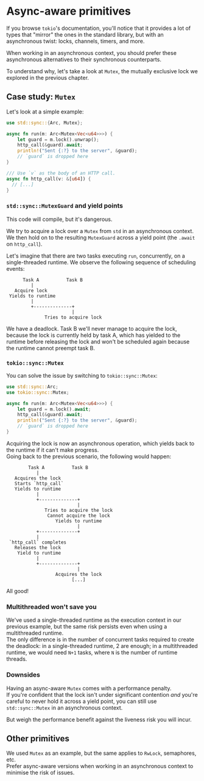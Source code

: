 # Async-aware primitives

If you browse `tokio`'s documentation, you'll notice that it provides a lot of types
that "mirror" the ones in the standard library, but with an asynchronous twist:
locks, channels, timers, and more.

When working in an asynchronous context, you should prefer these asynchronous alternatives
to their synchronous counterparts.

To understand why, let's take a look at `Mutex`, the mutually exclusive lock we explored
in the previous chapter.

## Case study: `Mutex`

Let's look at a simple example:

```rust
use std::sync::{Arc, Mutex};

async fn run(m: Arc<Mutex<Vec<u64>>>) {
    let guard = m.lock().unwrap();
    http_call(&guard).await;
    println!("Sent {:?} to the server", &guard);
    // `guard` is dropped here
}

/// Use `v` as the body of an HTTP call.
async fn http_call(v: &[u64]) {
  // [...]
}
```

### `std::sync::MutexGuard` and yield points

This code will compile, but it's dangerous.  

We try to acquire a lock over a `Mutex` from `std` in an asynchronous context. 
We then hold on to the resulting `MutexGuard` across a yield point (the `.await` on
`http_call`).

Let's imagine that there are two tasks executing `run`, concurrently, on a single-threaded
runtime. We observe the following sequence of scheduling events:

```text
      Task A          Task B
         | 
   Acquire lock
 Yields to runtime
         | 
         +--------------+
                        |
              Tries to acquire lock
```

We have a deadlock. Task B we'll never manage to acquire the lock, because the lock
is currently held by task A, which has yielded to the runtime before releasing the 
lock and won't be scheduled again because the runtime cannot preempt task B.

### `tokio::sync::Mutex`

You can solve the issue by switching to `tokio::sync::Mutex`:

```rust
use std::sync::Arc;
use tokio::sync::Mutex;

async fn run(m: Arc<Mutex<Vec<u64>>>) {
    let guard = m.lock().await;
    http_call(&guard).await;
    println!("Sent {:?} to the server", &guard);
    // `guard` is dropped here
}
```

Acquiring the lock is now an asynchronous operation, which yields back to the runtime
if it can't make progress.  
Going back to the previous scenario, the following would happen:

```text
        Task A          Task B
           | 
   Acquires the lock
   Starts `http_call`
   Yields to runtime
           | 
           +--------------+
                          |
              Tries to acquire the lock
               Cannot acquire the lock
                  Yields to runtime
                          |
           +--------------+
           |
 `http_call` completes      
   Releases the lock
    Yield to runtime
           |
           +--------------+
                          |
                  Acquires the lock
                        [...]
```

All good!

### Multithreaded won't save you

We've used a single-threaded runtime as the execution context in our
previous example, but the same risk persists even when using a multithreaded
runtime.  
The only difference is in the number of concurrent tasks required to create the deadlock:
in a single-threaded runtime, 2 are enough; in a multithreaded runtime, we
would need `N+1` tasks, where `N` is the number of runtime threads. 

### Downsides

Having an async-aware `Mutex` comes with a performance penalty.  
If you're confident that the lock isn't under significant contention
_and_ you're careful to never hold it across a yield point, you can
still use `std::sync::Mutex` in an asynchronous context.

But weigh the performance benefit against the liveness risk you
will incur.

## Other primitives

We used `Mutex` as an example, but the same applies to `RwLock`, semaphores, etc.  
Prefer async-aware versions when working in an asynchronous context to minimise
the risk of issues.